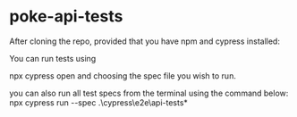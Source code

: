 # poke-api-tests

After cloning the repo, provided that you have npm and cypress installed: 

You can run tests using 

npx cypress open and choosing the spec file you wish to run.

you can also run all test specs from the terminal using the command below: 
npx cypress run --spec .\cypress\e2e\api-tests\* 
